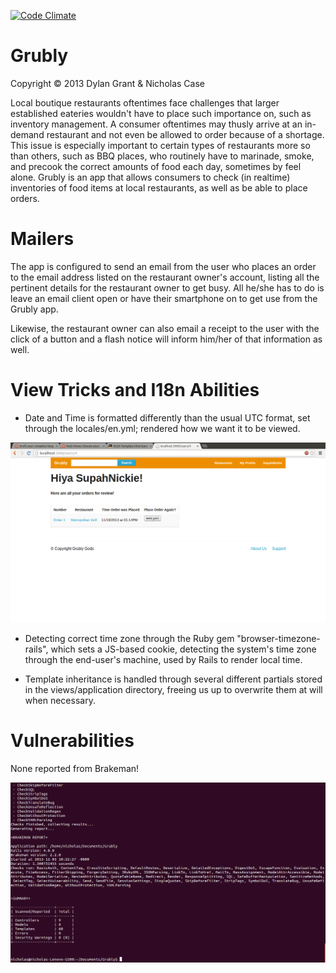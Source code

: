 [![Code Climate](https://codeclimate.com/github/dgrant069/Grubly.png)](https://codeclimate.com/github/dgrant069/Grubly)

Grubly
======
Copyright © 2013 Dylan Grant & Nicholas Case

Local boutique restaurants oftentimes face challenges that larger established eateries wouldn't have to place such importance on, such as inventory management. A consumer oftentimes may thusly arrive at an in-demand restaurant and not even be allowed to order because of a shortage. This issue is especially important to certain types of restaurants more so than others, such as BBQ places, who routinely have to marinade, smoke, and precook the correct amounts of food each day, sometimes by feel alone. Grubly is an app that allows consumers to check (in realtime) inventories of food items at local restaurants, as well as be able to place orders.

Mailers
=======

The app is configured to send an email from the user who places an order to the email address listed on the restaurant owner's account, listing all the pertinent details for the restaurant owner to get busy. All he/she has to do is leave an email client open or have their smartphone on to get use from the Grubly app.

Likewise, the restaurant owner can also email a receipt to the user with the click of a button and a flash notice will inform him/her of that information as well.

View Tricks and I18n Abilities
==============================

- Date and Time is formatted differently than the usual UTC format, set through the locales/en.yml; rendered how we want it to be viewed.

![Screencap](/public/images/screenshot2.png "Screencap of Rendered View")

- Detecting correct time zone through the Ruby gem "browser-timezone-rails", which sets a JS-based cookie, detecting the system's time zone through the end-user's machine, used by Rails to render local time.

- Template inheritance is handled through several different partials stored in the views/application directory, freeing us up to overwrite them at will when necessary.

Vulnerabilities
===============

None reported from Brakeman!

![Screencap](/public/images/brakeman.png "Screencap of Brakeman Report")

